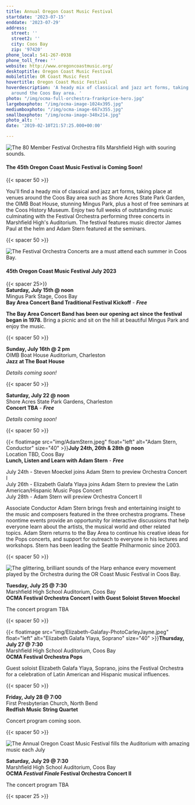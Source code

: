 ```yaml
---
title: Annual Oregon Coast Music Festival
startdate: '2023-07-15'
enddate: '2023-07-29'
address:
  street: ''
  street2: ''
  city: Coos Bay
  zip: '97420'
phone_local: 541-267-0938
phone_toll_free: ''
website: http://www.oregoncoastmusic.org/
desktoptitle: Oregon Coast Music Festival
mobiletitle: OR Coast Music Fest
hovertitle: Oregon Coast Music Festival
hoverdescription: 'A heady mix of classical and jazz art forms, taking place at venues
  around the Coos Bay area. '
photo: "/img/ocma-full-orchestra-frankprice-hero.jpg"
largeboxphoto: "/img/ocma-image-1024x395.jpg"
mediumboxphoto: "/img/ocma-image-667x355.jpg"
smallboxphoto: "/img/ocma-image-340x214.jpg"
photo_alt: ''
date: '2019-02-10T21:57:25.000+00:00'

---
```

![The 80 Member Festival Orchestra fills Marshfield High with souring sounds.](/img/ocma-pops-concert-frankprice-web.jpg "The Annual Oregon Coast Music Festival in Coos Bay - Photo by Frank Price")

#### **The 45th Oregon Coast Music Festival is Coming Soon!**

{{< spacer 50 >}}

You'll find a heady mix of classical and jazz art forms, taking place at venues around the Coos Bay area such as Shore Acres State Park Garden, the OIMB Boat House, stunning Mingus Park, plus a host of free seminars at the Coos History Museum. Enjoy two full weeks of outstanding music culminating with the Festival Orchestra performing three concerts in Marshfield High's Auditorium. The festival features music director James Paul at the helm and Adam Stern featured at the seminars.

{{< spacer 50 >}}

![The Festival Orchestra Concerts are a must attend each summer in Coos Bay.](/img/ocma-orchestra-frankprice-web.jpg "The Oregon Coast Music Festival Orchestra - Photo by Frank Price")

#### 45th Oregon Coast Music Festival July 2023

{{< spacer 25>}}  
**Saturday, July 15th @ noon**  
Mingus Park Stage, Coos Bay  
**Bay Area Concert Band Traditional Festival Kickoff** - **_Free_**

**The Bay Area Concert Band has been our opening act since the festival began in 1978.** Bring a picnic and sit on the hill at beautiful Mingus Park and enjoy the music.

{{< spacer 50 >}}

**Sunday, July 16th @ 2 pm**  
OIMB Boat House Auditorium, Charleston  
**Jazz at The Boat House**

_Details coming soon!_

{{< spacer 50 >}}

**Saturday, July 22 @ noon**  
Shore Acres State Park Gardens, Charleston  
**Concert TBA** - **_Free_**

_Details coming soon!_

{{< spacer 50 >}}

{{< floatimage src="img/AdamStern.jpeg" float="left" alt="Adam Stern, Conductor" size="40" >}}**July 24th, 26th & 28th @ noon**  
Location TBD, Coos Bay  
**Lunch, Listen and Learn with Adam Stern** - **_Free_**

July 24th - Steven Moeckel joins Adam Stern to preview Orchestra Concert I  
July 26th - Elizabeth Galafa Ylaya joins Adam Stern to preview the Latin American/Hispanic Music Pops Concert  
July 28th - Adam Stern will preview Orchestra Concert II

Associate Conductor Adam Stern brings fresh and entertaining insight to the music and composers featured in the three orchestra programs. These noontime events provide an opportunity for interactive discussions that help everyone learn about the artists, the musical world and other related topics. Adam Stern returns to the Bay Area to continue his creative ideas for the Pops concerts, and support for outreach to everyone in his lectures and workshops. Stern has been leading the Seattle Philharmonic since 2003.

{{< spacer 50 >}}

![The glittering, brilliant sounds of the Harp enhance every movement played by the Orchestra during the OR Coast Music Festival in Coos Bay.](/img/ocma-harpist-frankprice-web.jpg "The Orchestra features the glittering sounds of the harp - Photo by Frank Price")

**Tuesday, July 25 @ 7:30**  
Marshfield High School Auditorium, Coos Bay  
**OCMA Festival Orchestra Concert I with Guest Soloist Steven Moeckel**

The concert program TBA

{{< spacer 50 >}}

{{< floatimage src="img/Elizabeth-Galafay-PhotoCarleyJayne.jpeg" float="left" alt="Elizabeth Galafa Ylaya, Soprano" size="40" >}}**Thursday, July 27 @ 7:30**  
Marshfield High School Auditorium, Coos Bay  
**OCMA Festival Orchestra Pops**

Guest soloist Elizabeth Galafa Ylaya, Soprano, joins the Festival Orchestra for a celebration of Latin American and Hispanic musical influences.

{{< spacer 50 >}}

**Friday, July 28 @ 7:00**  
First Presbyterian Church, North Bend  
**Redfish Music String Quartet**

Concert program coming soon.

{{< spacer 50 >}}

![The Annual Oregon Coast Music Festival fills the Auditorium with amazing music each July](/img/ocma-cellist-frankprice-web.jpg "The Annual Oregon Coast Music Festival fills the Auditorium with amazing music each July - Photo by Frank Price")

**Saturday, July 29 @ 7:30**  
Marshfield High School Auditorium, Coos Bay  
**OCMA _Festival Finale_ Festival Orchestra Concert II**

The concert program TBA

{{< spacer 25 >}}